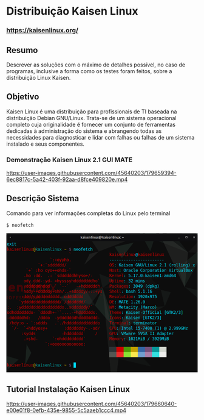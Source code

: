 # Distribuição Kaisen Linux
### https://kaisenlinux.org/
## Resumo
Descrever as soluções com o máximo de detalhes possível, no caso de programas, inclusive a forma como os testes foram feitos, sobre a distribuição Linux Kaisen.

## Objetivo
Kaisen Linux é uma distribuição para profissionais de TI baseada na distribuição Debian GNU/Linux. Trata-se de um sistema operacional completo cuja originalidade é fornecer um conjunto de ferramentas dedicadas à administração do sistema e abrangendo todas as necessidades para diagnosticar e lidar com falhas ou falhas de um sistema instalado e seus componentes.

### Demonstração Kaisen Linux 2.1 GUI MATE
https://user-images.githubusercontent.com/45640203/179659394-6ec8817c-5a42-403f-92aa-d8fce409820e.mp4

## Descrição Sistema

Comando para ver informações completas do Linux pelo terminal

    $ neofetch
 
![Neofetch](https://github.com/Lucasx10/LucasPrado_GuilhermeAraujo_dist_os_rr_2022/blob/main/Midias/Comando%20neofetch.png)

## Tutorial Instalação Kaisen Linux

https://user-images.githubusercontent.com/45640203/179660640-e00e01f8-0efb-435e-9855-5c5aaeb1ccc4.mp4




